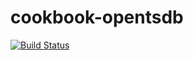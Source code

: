 # cookbook-opentsdb

<a href="https://magnum.travis-ci.com/WhoopInc/cookbook-opentsdb">
  <img src="https://magnum.travis-ci.com/WhoopInc/cookbook-opentsdb.svg?token=h1KJ7aVtpdmBGisUgZPG&amp;branch=master"
  alt="Build Status">
</a>
